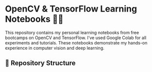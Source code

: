 # OpenCV & TensorFlow Learning Notebooks 🧠📸

This repository contains my personal learning notebooks from free bootcamps on OpenCV and TensorFlow. I’ve used Google Colab for all experiments and tutorials. These notebooks demonstrate my hands-on experience in computer vision and deep learning.

## 📂 Repository Structure

